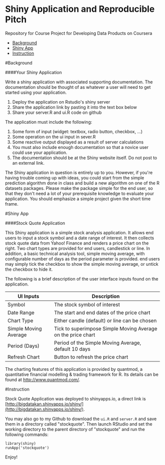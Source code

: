 Shiny Application and Reproducible Pitch
=================================================================================

Repository for Course Project for Developing Data Products on Coursera

* [Background](#Background)
* [Shiny App](#Shiny-App)
* [Instruction](#Instruction)

#Background

####Your Shiny Application


Write a shiny application with associated supporting documentation. The documentation should be thought of as whatever a user will need to get started using your application.

1. Deploy the application on Rstudio's shiny server
2. Share the application link by pasting it into the text box below
3. Share your server.R and ui.R code on github

The application must include the following:

1. Some form of input (widget: textbox, radio button, checkbox, ...)
2. Some operation on the ui input in sever.R
3. Some reactive output displayed as a result of server calculations
4. You must also include enough documentation so that a novice user could use your application.
5. The documentation should be at the Shiny website itself. Do not post to an external link.

The Shiny application in question is entirely up to you. However, if you're having trouble coming up with ideas, you could start from the simple prediction algorithm done in class and build a new algorithm on one of the R datasets packages. Please make the package simple for the end user, so that they don't need a lot of your prerequisite knowledge to evaluate your application. You should emphasize a simple project given the short time frame.


#Shiny App

####Stock Quote Application

This Shiny application is a simple stock analysis application. It allows end users to input a stock symbol and a date range of interest. It then collects stock quote data from Yahoo! Finance and renders a price chart on the right. Two chart types are provided for end users, candlestick or line. In addition, a basic technical analysis tool, simple moving average, with configurable number of days as the period parameter is provided. end users may simply tick the checkbox to show the simple moving average, or untick the checkbox to hide it.

The following is a brief description of the user interface inputs found on the application.

| UI Inputs | Description
| --------- | -----------
| Symbol | The stock symbol of interest
| Date Range | The start and end dates of the price chart
| Chart Type | Either candle (default) or line can be chosen
| Simple Moving Average | Tick to superimpose Simple Moving Average on the price chart
| Period (Days) | Period of the Simple Moving Average, default 10 days
| Refresh Chart | Button to refresh the price chart         

The charting features of this application is provided by quantmod, a quantitative financial modelling & trading framework for R. Its details can be found at <http://www.quantmod.com/>.

#Instruction

Stock Quote Application was deployed to shinyapps.io, a direct link is [http://bigdatakan.shinyapps.io/shiny/](http://bigdatakan.shinyapps.io/shiny/).

You may also go to my Github to download the ```ui.R``` and ```server.R``` and save them in a directory called "stockquote". Then launch RStudio and set the working directory to the parent directory of "stockquote" and run the following commands:

```
library(shiny)
runApp('stockquote')
```

Enjoy!